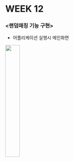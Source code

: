 # WEEK 12

### <랜덤매칭 기능 구현>

- 어플리케이션 실행시 메인화면 
<img width="30%" src="https://user-images.githubusercontent.com/29966841/119364356-c5fc9a00-bce9-11eb-92be-e771d206f360.png"/>
